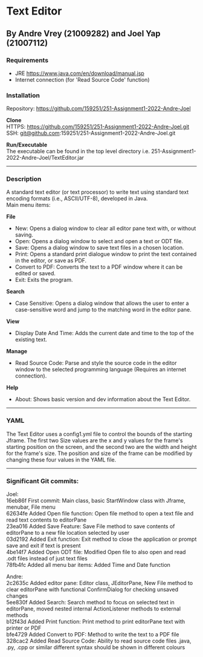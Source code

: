 # Text Editor
  
## By Andre Vrey (21009282) and Joel Yap (21007112)
  
### Requirements  
  
- JRE https://www.java.com/en/download/manual.jsp
- Internet connection (for 'Read Source Code' function)

### Installation  
  
Repository: https://github.com/159251/251-Assignment1-2022-Andre-Joel  
  
<b>Clone</b>  
HTTPS: https://github.com/159251/251-Assignment1-2022-Andre-Joel.git  
SSH: git@github.com:159251/251-Assignment1-2022-Andre-Joel.git  

<b>Run/Executable</b>  
The executable can be found in the top level directory i.e. 251-Assignment1-2022-Andre-Joel/TextEditor.jar
  
------
  
### Description  
A standard text editor (or text processor) to write text using standard text encoding formats (i.e., ASCII/UTF-8), developed in Java.  
Main menu items:
  
<b>File</b>  
- New: Opens a dialog window to clear all editor pane text with, or without saving.
- Open: Opens a dialog window to select and open a text or ODT file.
- Save: Opens a dialog window to save text files in a chosen location.
- Print: Opens a standard print dialogue window to print the text contained in the editor, or save as PDF.
- Convert to PDF: Converts the text to a PDF window where it can be edited or saved.
- Exit: Exits the program.
  
<b>Search</b>  
- Case Sensitive: Opens a dialog window that allows the user to enter a case-sensitive word and jump to the matching word in the editor pane.
  
<b>View</b>  
- Display Date And Time: Adds the current date and time to the top of the existing text.
  
<b>Manage</b>  
- Read Source Code: Parse and style the source code in the editor window to the selected programming language (Requires an internet connection).

<b>Help</b>
- About: Shows basic version and dev information about the Text Editor.
    
------
  
### YAML
The Text Editor uses a config1.yml file to control the bounds of the starting Jframe. The first two Size values are the x and y values for the frame's starting position on the screen, and the second two are the width and height for the frame's size. The position and size of the frame can be modified by changing these four values in the YAML file.
  
------
  
### Significant Git commits:
Joel:\
16eb86f First commit: Main class, basic StartWindow class with Jframe, menubar, File menu\
62634fe Added Open file function: Open file method to open a text file and read text contents to editorPane\
23ea016 Added Save Feature: Save File method to save contents of editorPane to a new file location selected by user\
03d2192 Added Exit function: Exit method to close the application or prompt save and exit if text is present\
4be14f7 Added Open ODT file: Modified Open file to also open and read .odt files instead of just text files\
78fb4fc Added all menu bar items: Added Time and Date function

Andre:\
2c2635c Added editor pane: Editor class, JEditorPane, New File method to clear editorPane with functional ConfirmDialog for checking unsaved changes\
5ee830f Added Search: Search method to focus on selected text in editorPane, moved nested internal ActionListener methods to external methods\
b12f43d Added Print function: Print method to print editorPane text with printer or PDF\
bfe4729 Added Convert to PDF: Method to write the text to a PDF file\
328cac2 Added Read Source Code: Ability to read source code files .java, .py, .cpp or similar different syntax should be shown in different colours  
